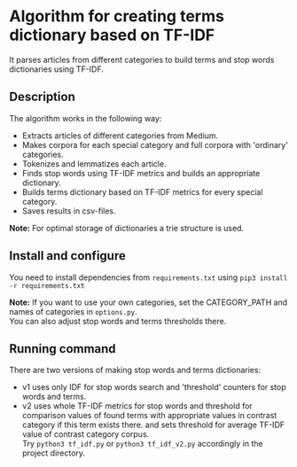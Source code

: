 # Algorithm for creating terms dictionary based on TF-IDF 
It parses articles from different categories to build terms and stop words dictionaries using TF-IDF.

## Description
The algorithm works in the following way:
- Extracts articles of different categories from Medium. 
- Makes corpora for each special category and full corpora with 'ordinary' categories.
- Tokenizes and lemmatizes each article.
- Finds stop words using TF-IDF metrics and builds an appropriate dictionary.
- Builds terms dictionary based on TF-IDF metrics for every special category.
- Saves results in csv-files.

**Note:** For optimal storage of dictionaries a trie structure is used.

## Install and configure
You need to install dependencies from `requirements.txt` using
`pip3 install -r requirements.txt`   

**Note:** If you want to use your own categories, set the CATEGORY_PATH and names of categories in `options.py`.  
You can also adjust stop words and terms thresholds there. 

## Running command
There are two versions of making stop words and terms dictionaries:
- v1 uses only IDF for stop words search and 'threshold' counters for stop words and terms.
- v2 uses whole TF-IDF metrics for stop words and threshold for comparison values of found terms
 with appropriate values in contrast category if this term exists there. 
and sets threshold for average TF-IDF value of contrast category corpus.  
Try `python3 tf_idf.py` or `python3 tf_idf_v2.py` accordingly in the project directory.
